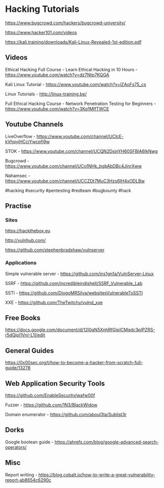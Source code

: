 # Hacking Tutorials

https://www.bugcrowd.com/hackers/bugcrowd-university/

https://www.hacker101.com/videos

https://kali.training/downloads/Kali-Linux-Revealed-1st-edition.pdf

## Videos
Ethical Hacking Full Course - Learn Ethical Hacking in 10 Hours - https://www.youtube.com/watch?v=dz7Ntp7KQGA

Kali Linux Tutorial - https://www.youtube.com/watch?v=lZAoFs75_cs

Linux Tutorials - http://linux-training.be/

Full Ethical Hacking Course - Network Penetration Testing for Beginners - https://www.youtube.com/watch?v=3Kq1MIfTWCE


## Youtube Channels
LiveOverflow - https://www.youtube.com/channel/UClcE-kVhqyiHCcjYwcpfj9w

STOK - https://www.youtube.com/channel/UCQN2DsjnYH60SFBIA6IkNwg

Bugcrowd - https://www.youtube.com/channel/UCo1NHk_bgbAbDBc4JinrXww

Nahamsec - https://www.youtube.com/channel/UCCZDt7MuC3Hzs6IH4xODLBw

#hacking #security #pentesting #redteam #bugbounty #hack

## Practise

### Sites
https://hackthebox.eu

http://vulnhub.com/

https://github.com/stephenbradshaw/vulnserver

### Applications

Simple vulnerable server - https://github.com/ins1gn1a/VulnServer-Linux

SSRF - https://github.com/incredibleindishell/SSRF_Vulnerable_Lab

SSTI - https://github.com/DiogoMRSilva/websitesVulnerableToSSTI

XXE - https://github.com/TheTwitchy/vulnd_xxe

## Free Books
https://docs.google.com/document/d/12l0qN5XnhRfGipICMqdc3pIPZRS-r5dQjpl1VnI-L1I/edit

## General Guides
https://0x00sec.org/t/how-to-become-a-hacker-from-scratch-full-guide/13278

## Web Application Security Tools

https://github.com/EnableSecurity/wafw00f

Fuzzer - https://github.com/1N3/BlackWidow

Domain enumerator - https://github.com/aboul3la/Sublist3r

## Dorks

Google boolean guide - https://ahrefs.com/blog/google-advanced-search-operators/

## Misc
Report writing - https://blog.cobalt.io/how-to-write-a-great-vulnerability-report-ab8654c6290c

